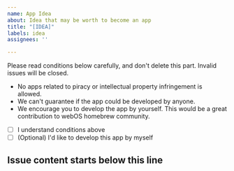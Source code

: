 ```yaml
---
name: App Idea
about: Idea that may be worth to become an app
title: "[IDEA]"
labels: idea
assignees: ''

---
```


Please read conditions below carefully, and don't delete this part. Invalid issues will be closed.

* No apps related to piracy or intellectual property infringement is allowed.
* We can't guarantee if the app could be developed by anyone.
* We encourage you to develop the app by yourself. This would be a great contribution to webOS homebrew community.

- [ ] I understand conditions above
- [ ] (Optional) I'd like to develop this app by myself

__Issue content starts below this line__
---
